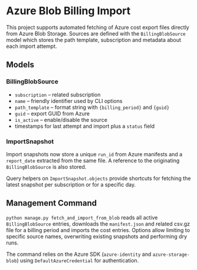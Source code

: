 # Azure Blob Billing Import

This project supports automated fetching of Azure cost export files directly from
Azure Blob Storage. Sources are defined with the `BillingBlobSource` model which
stores the path template, subscription and metadata about each import attempt.

## Models

### BillingBlobSource
- `subscription` – related subscription
- `name` – friendly identifier used by CLI options
- `path_template` – format string with `{billing_period}` and `{guid}`
- `guid` – export GUID from Azure
- `is_active` – enable/disable the source
- timestamps for last attempt and import plus a `status` field

### ImportSnapshot
Import snapshots now store a unique `run_id` from Azure manifests and a
`report_date` extracted from the same file. A reference to the originating
`BillingBlobSource` is also stored.

Query helpers on `ImportSnapshot.objects` provide shortcuts for fetching the
latest snapshot per subscription or for a specific day.

## Management Command

`python manage.py fetch_and_import_from_blob` reads all active
`BillingBlobSource` entries, downloads the `manifest.json` and related csv.gz
file for a billing period and imports the cost entries. Options allow limiting to
specific source names, overwriting existing snapshots and performing dry runs.

The command relies on the Azure SDK (`azure-identity` and `azure-storage-blob`)
using `DefaultAzureCredential` for authentication.
